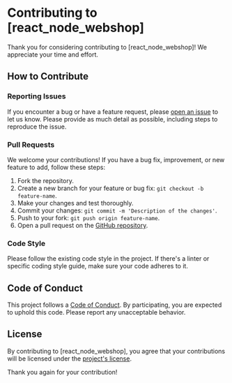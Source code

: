 # Contributing to [react_node_webshop]

Thank you for considering contributing to [react_node_webshop]! We appreciate your time and effort.

## How to Contribute

### Reporting Issues

If you encounter a bug or have a feature request, please [open an issue](https://github.com/aljer80/react_node_webshop.git/issues) to let us know. Please provide as much detail as possible, including steps to reproduce the issue.

### Pull Requests

We welcome your contributions! If you have a bug fix, improvement, or new feature to add, follow these steps:

1. Fork the repository.
2. Create a new branch for your feature or bug fix: `git checkout -b feature-name`.
3. Make your changes and test thoroughly.
4. Commit your changes: `git commit -m 'Description of the changes'`.
5. Push to your fork: `git push origin feature-name`.
6. Open a pull request on the [GitHub repository](https://github.com/aljer80/react_node_webshop.git).

### Code Style

Please follow the existing code style in the project. If there's a linter or specific coding style guide, make sure your code adheres to it.

## Code of Conduct

This project follows a [Code of Conduct](CODE_OF_CONDUCT.md). By participating, you are expected to uphold this code. Please report any unacceptable behavior.

## License

By contributing to [react_node_webshop], you agree that your contributions will be licensed under the [project's license](LICENSE.md).

Thank you again for your contribution!

